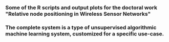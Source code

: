 ### Some of the R scripts and output plots for the doctoral work "Relative node positioning in Wireless Sensor Networks"
### The complete system is a type of unsupervised algorithmic machine learning system, customized for a specific use-case.
